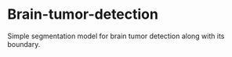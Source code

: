 # Brain-tumor-detection


Simple segmentation model for brain tumor detection along with its boundary.
